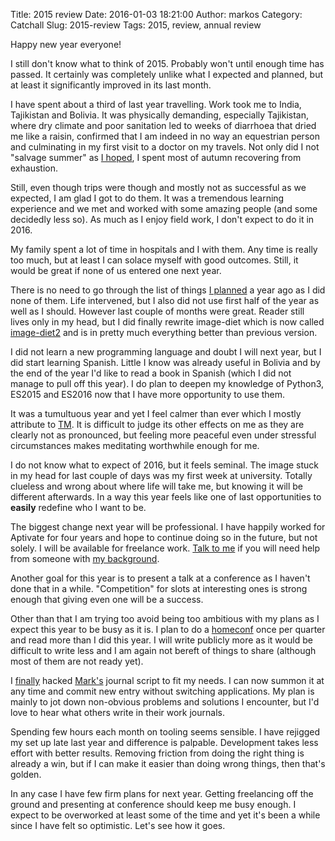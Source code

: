 Title: 2015 review
Date: 2016-01-03 18:21:00
Author: markos
Category: Catchall
Slug: 2015-review
Tags: 2015, review, annual review

Happy new year everyone!

I still don't know what to think of 2015. Probably won't until enough time has passed. It certainly was completely unlike what I expected and planned, but at least it significantly improved in its last month.

I have spent about a third of last year travelling. Work took me to India, Tajikistan and Bolivia. It was physically demanding, especially Tajikistan, where dry climate and poor sanitation led  to weeks of diarrhoea that dried me like a raisin, confirmed that I am indeed in no way an equestrian person and culminating in my first visit to a doctor on my travels. Not only did I not "salvage summer" as [I hoped]({filename}/late-2014-review.md), I spent most of autumn recovering from exhaustion.

Still, even though trips were though and mostly not as successful as we expected, I am glad I got to do them. It was a tremendous learning experience and we met and worked with some amazing people (and some decidedly less so). As much as I enjoy field work, I don't expect to do it in 2016.

My family spent a lot of time in hospitals and I with them. Any time is really too much, but at least I can solace myself with good outcomes. Still, it would be great if none of us entered one next year.

There is no need to go through the list of things [I planned]({filename}/late-2014-review.md) a year ago as I did none of them. Life intervened, but I also did not use first half of the year as well as I should. However last couple of months were great. Reader still lives only in my head, but I did finally rewrite image-diet which is now called [image-diet2](https://github.com/samastur/image-diet2) and is in pretty much everything better than previous version. 

I did not learn a new programming language and doubt I will next year, but I did start learning Spanish. Little I know was already useful in Bolivia and by the end of the year I'd like to read a book in Spanish (which I did not manage to pull off this year). I do plan to deepen my knowledge of Python3, ES2015 and ES2016 now that I have more opportunity to use them.

It was a tumultuous year and yet I feel calmer than ever which I mostly attribute to [TM](http://www.tm.org/). It is difficult to judge its other effects on me as they are clearly not as pronounced, but feeling more peaceful even under stressful circumstances makes meditating worthwhile enough for me.

I do not know what to expect of 2016, but it feels seminal. The image stuck in my head for last couple of days was my first week at university. Totally clueless and wrong about where  life will take me, but knowing it will be different afterwards. In a way this year feels like one of last opportunities to **easily** redefine who I want to be.

The biggest change next year will be professional. I have happily worked for Aptivate for four years and hope to continue doing so in the future, but not solely. I will be available for freelance work. [Talk to me](mailto:markos@gaivo.net) if you will need help from someone with [my background](http://si.linkedin.com/in/markosamastur).

Another goal for this year is to present a talk at a conference as I haven't done that in a while. "Competition" for slots at interesting ones is strong enough that giving even one will be a success.

Other than that I am trying too avoid being too ambitious with my plans as I expect this year to be busy as it is. I plan to do a [homeconf]({filename}/homeconf.md) once per quarter and read more than I did this year. I will write publicly more as it would be difficult to write less and I am again not bereft of things to share (although most of them are not ready yet).

I [finally](https://github.com/samastur/vim-notebook) hacked [Mark's](http://bitterjug.com/) journal script to fit my needs. I can now summon it at any time and commit new entry without switching applications. My plan is mainly to jot down non-obvious problems and solutions I encounter, but I'd love to hear what others write in their work journals.

Spending few hours each month on tooling seems sensible. I have rejigged my set up late last year and difference is palpable. Development takes less effort with better results. Removing friction from doing the right thing is already a win, but if I can make it easier than doing wrong things, then that's golden.

In any case I have few firm plans for next year. Getting freelancing off the ground and presenting at conference should keep me busy enough. I expect to be overworked at least some of the time and yet it's been a while since I have felt so optimistic. Let's see how it goes.